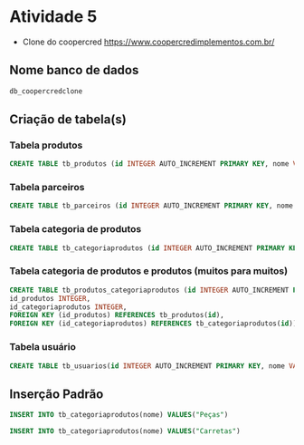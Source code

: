 # Atividade 5
- Clone do coopercred https://www.coopercredimplementos.com.br/

## Nome banco de dados
```sql
db_coopercredclone
```

## Criação de tabela(s)

### Tabela produtos
```sql
CREATE TABLE tb_produtos (id INTEGER AUTO_INCREMENT PRIMARY KEY, nome VARCHAR(90) NOT NULL, descricao VARCHAR(255), preco DOUBLE NOT NULL, url VARCHAR(255));
```

### Tabela parceiros
```sql
CREATE TABLE tb_parceiros (id INTEGER AUTO_INCREMENT PRIMARY KEY, nome VARCHAR(90) NOT NULL, endereco VARCHAR(255), telefone VARCHAR(90), url VARCHAR(255));
```

### Tabela categoria de produtos
```sql
CREATE TABLE tb_categoriaprodutos (id INTEGER AUTO_INCREMENT PRIMARY KEY, nome VARCHAR(90));
```

### Tabela categoria de produtos e produtos (muitos para muitos)
```sql
CREATE TABLE tb_produtos_categoriaprodutos (id INTEGER AUTO_INCREMENT PRIMARY KEY, 
id_produtos INTEGER, 
id_categoriaprodutos INTEGER, 
FOREIGN KEY (id_produtos) REFERENCES tb_produtos(id), 
FOREIGN KEY (id_categoriaprodutos) REFERENCES tb_categoriaprodutos(id));
```

### Tabela usuário
```sql
CREATE TABLE tb_usuarios(id INTEGER AUTO_INCREMENT PRIMARY KEY, nome VARCHAR(90) NOT NULL, email VARCHAR(90) NOT NULL, senha VARCHAR(90) NOT NULL);
```

## Inserção Padrão

```sql
INSERT INTO tb_categoriaprodutos(nome) VALUES("Peças")
```

```sql
INSERT INTO tb_categoriaprodutos(nome) VALUES("Carretas")
```